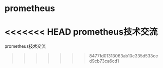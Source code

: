 # prometheus
<<<<<<< HEAD
prometheus技术交流
=======
prometheus技术交流
>>>>>>> 8477fd01313063ab10c335d533ced9cb73ca6cd1
